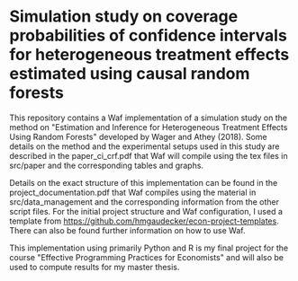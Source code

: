 # Simulation study on coverage probabilities of confidence intervals for heterogeneous treatment effects estimated using causal random forests

This repository contains a Waf implementation of a simulation study on the method on "Estimation and Inference for Heterogeneous Treatment Effects Using Random Forests" developed by Wager and Athey (2018). Some details on the method and the experimental setups used in this study are described in the paper_ci_crf.pdf that Waf will compile using the tex files in src/paper and the corresponding tables and graphs.

Details on the exact structure of this implementation can be found in the project_documentation.pdf that Waf compiles using the material in src/data_management and the corresponding information from the other script files. For the initial project structure and Waf configuration, I used a template from https://github.com/hmgaudecker/econ-project-templates. There can also be found further information on how to use Waf.

This implementation using primarily Python and R is my final project for the course "Effective Programming Practices for Economists" and will also be used to compute results for my master thesis. 
